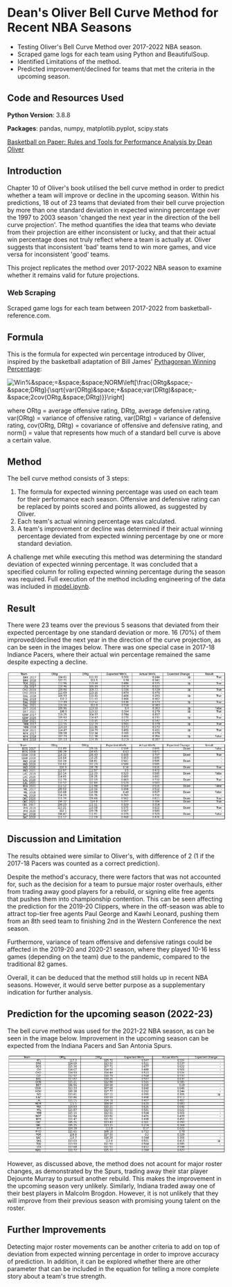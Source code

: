 # Dean's Oliver Bell Curve Method for Recent NBA Seasons
- Testing Oliver's Bell Curve Method over 2017-2022 NBA season.
- Scraped game logs for each team using Python and BeautifulSoup.
- Identified Limitations of the method.
- Predicted improvement/declined for teams that met the criteria in the upcoming season.

## Code and Resources Used
**Python Version**: 3.8.8

**Packages**: pandas, numpy, matplotlib.pyplot, scipy.stats

[Basketball on Paper: Rules and Tools for Performance Analysis by Dean Oliver](https://www.amazon.com/Basketball-Paper-Rules-Performance-Analysis/dp/1574886886)

## Introduction
Chapter 10 of Oliver's book utilised the bell curve method in order to predict whether a team will improve or decline in the upcoming season. Within his predictions,
18 out of 23 teams that deviated from their bell curve projection by more than one standard deviation in expected winning percentage over the 1997 to 2003 season 'changed
the next year in the direction of the bell curve projection'. The method quantifies the idea that teams who deviate from their projection are either inconsistent or lucky,
and that their actual win percentage does not truly reflect where a team is actually at. Oliver suggests that inconsistent 'bad' teams tend to win more games, and vice versa
for inconsistent 'good' teams.

This project replicates the method over 2017-2022 NBA season to examine whether it remains valid for future projections.

### Web Scraping
Scraped game logs for each team between 2017-2022 from basketball-reference.com.

## Formula
This is the formula for expected win percentage introduced by Oliver, inspired by the basketball adaptation of Bill James' [Pythagorean Winning Percentage](https://www.nbastuffer.com/analytics101/pythagorean-winning-percentage/#:~:text=Pythagorean%20Winning%20Percentage%20is%20a,of%20points%20scored%20and%20allowed.&text=Refer%20to%20the%20team%20stats,winning%20percentages%20for%20the%20seasons.):

![Win\%&space;=&space;&space;NORM\left[\frac{ORtg&space;-&space;DRtg}{\sqrt{var(ORtg)&space;&plus;&space;var(DRtg)&space;-&space;2cov(ORtg,&space;DRtg)}}\right]](https://latex.codecogs.com/svg.image?Win\%&space;=&space;&space;NORM\left[\frac{ORtg&space;-&space;DRtg}{\sqrt{var(ORtg)&space;&plus;&space;var(DRtg)&space;-&space;2cov(ORtg,&space;DRtg)}}\right]) 

where ORtg = average offensive rating, DRtg, average defensive rating, var(ORtg) = variance of offensive rating, var(DRtg) = variance of defensive rating,
cov(ORtg, DRtg) = covariance of offensive and defensive rating, and norm() = value that represents how much of a standard bell curve is above a certain value.

## Method
The bell curve method consists of 3 steps:
1. The formula for expected winning percentage was used on each team for their performance each season. Offensive and defensive rating can be replaced by points scored and 
points allowed, as suggested by Oliver.
2. Each team's actual winning percentage was calculated. 
3. A team's improvement or decline was determined if their actual winning percentage deviated from expected winning percentage by one or more standard deviation.

A challenge met while executing this method was determining the standard deviation of expected winning percentage. It was concluded that a specified column for rolling 
expected winning percentage during the season was required. Full execution of the method including engineering of the data was included in [model.ipynb](https://github.com/alex1031/bell_curve_model/blob/main/model.ipynb).

## Result
There were 23 teams over the previous 5 seasons that deviated from their expected percentage by one standard deviation or more. 16 (70%) of them improved/declined the next year in the direction of the curve projection, as can be seen in the images below. There was one special case in 2017-18 Indiance Pacers, where their actual win percentage remained the same despite expecting a decline.

![](expected_up.png)
![](expected_down.png)

## Discussion and Limitation
The results obtained were similar to Oliver's, with difference of 2 (1 if the 2017-18 Pacers was counted as a correct prediction). 

Despite the method's accuracy, there were factors that was not accounted for, such as the decision for a team to pursue major roster overhauls, either from trading away good players for a rebuild, or signing elite free agents that pushes them into championship contention. This can be seen affecting the prediction for the 2019-20 Clippers, where in the off-season was able to attract top-tier free agents Paul George and Kawhi Leonard, pushing them from an 8th seed team to finishing 2nd in the Western Conference the next season. 

Furthermore, variance of team offensive and defensive ratings could be affected in the 2019-20 and 2020-21 season, where they played 10-16 less games (depending on the team) due to the pandemic, compared to the traditional 82 games. 

Overall, it can be deduced that the method still holds up in recent NBA seasons. However, it would serve better purpose as a supplementary indication for further analysis.

## Prediction for the upcoming season (2022-23)
The bell curve method was used for the 2021-22 NBA season, as can be seen in the image below. Improvement in the upcoming season can be expected from the Indiana Pacers and San Antonia Spurs.

![](expected_2022.png)

However, as discussed above, the method does not acount for major roster changes, as demonstrated by the Spurs, trading away their star player Dejounte Murray to pursuit another rebuild. This makes the improvement in the upcoming season very unlikely. Similarly, Indiana traded away one of their best players in Malcolm Brogdon. However, it is not unlikely that they will improve from their previous season with promising young talent on the roster.

## Further Improvements
Detecting major roster movements can be another criteria to add on top of deviation from expected winning percentage in order to improve accuracy of prediction. In addition, it can be explored whether there are other parameter that can be included in the equation for telling a more complete story about a team's true strength.

